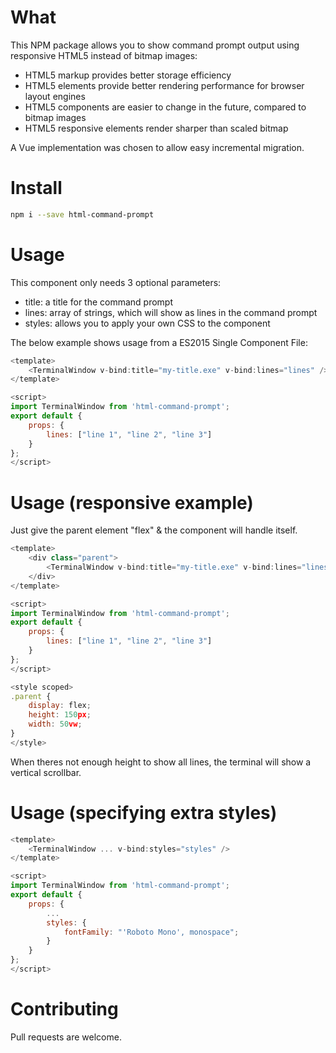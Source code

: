 # What
This NPM package allows you to show command prompt output using responsive HTML5 instead of bitmap images:

* HTML5 markup provides better storage efficiency
* HTML5 elements provide better rendering performance for browser layout engines
* HTML5 components are easier to change in the future, compared to bitmap images
* HTML5 responsive elements render sharper than scaled bitmap

A Vue implementation was chosen to allow easy incremental migration.

# Install
```bash
npm i --save html-command-prompt
```

# Usage
This component only needs 3 optional parameters:

* title: a title for the command prompt
* lines: array of strings, which will show as lines in the command prompt
* styles: allows you to apply your own CSS to the component

The below example shows usage from a ES2015 Single Component File:
```javascript
<template>
    <TerminalWindow v-bind:title="my-title.exe" v-bind:lines="lines" />
</template>

<script>
import TerminalWindow from 'html-command-prompt';
export default {
    props: {
        lines: ["line 1", "line 2", "line 3"]
    }
};
</script>
```

# Usage (responsive example)
Just give the parent element "flex" & the component will handle itself.

```javascript
<template>
    <div class="parent">
        <TerminalWindow v-bind:title="my-title.exe" v-bind:lines="lines" />
    </div>
</template>

<script>
import TerminalWindow from 'html-command-prompt';
export default {
    props: {
        lines: ["line 1", "line 2", "line 3"]
    }
};
</script>

<style scoped>
.parent {
    display: flex;
    height: 150px;
    width: 50vw;
}
</style>
```

When theres not enough height to show all lines, the terminal will show a vertical scrollbar.

# Usage (specifying extra styles)
```javascript
<template>
    <TerminalWindow ... v-bind:styles="styles" />
</template>

<script>
import TerminalWindow from 'html-command-prompt';
export default {
    props: {
        ...
        styles: {
            fontFamily: "'Roboto Mono', monospace";
        }
    }
};
</script>
```

# Contributing
Pull requests are welcome.
